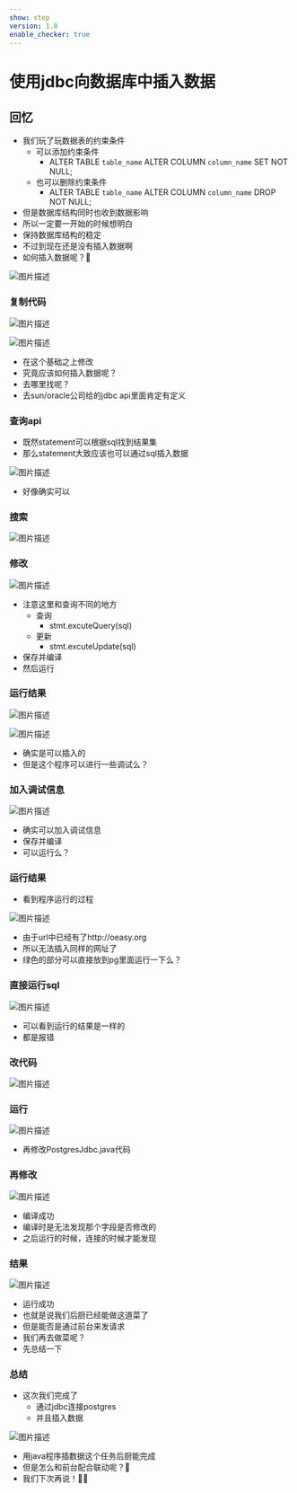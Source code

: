```yaml
---
show: step
version: 1.0
enable_checker: true
---
```


# 使用jdbc向数据库中插入数据

## 回忆

- 我们玩了玩数据表的约束条件
	- 可以添加约束条件
		- ALTER TABLE `table_name` ALTER COLUMN `column_name` SET NOT NULL;
	- 也可以删除约束条件
		- ALTER TABLE `table_name` ALTER COLUMN  `column_name` DROP NOT NULL;
- 但是数据库结构同时也收到数据影响
- 所以一定要一开始的时候想明白
- 保持数据库结构的稳定
- 不过到现在还是没有插入数据啊
- 如何插入数据呢？🤔

![图片描述](https://doc.shiyanlou.com/courses/uid1190679-20220718-1658109262660/wm)

### 复制代码

![图片描述](https://doc.shiyanlou.com/courses/uid1190679-20220718-1658110153838/wm)

![图片描述](https://doc.shiyanlou.com/courses/uid1190679-20220718-1658110994518/wm)

- 在这个基础之上修改
- 究竟应该如何插入数据呢？
- 去哪里找呢？
- 去sun/oracle公司给的jdbc api里面肯定有定义

### 查询api

- 既然statement可以根据sql找到结果集
- 那么statement大致应该也可以通过sql插入数据

![图片描述](https://doc.shiyanlou.com/courses/uid1190679-20220718-1658127226473/wm)

- 好像确实可以

### 搜索

![图片描述](https://doc.shiyanlou.com/courses/uid1190679-20220718-1658113050379/wm)

### 修改

![图片描述](https://doc.shiyanlou.com/courses/uid1190679-20220718-1658113063897/wm)

- 注意这里和查询不同的地方
	- 查询
		- stmt.excuteQuery(sql)
	- 更新
		- stmt.excuteUpdate(sql)
- 保存并编译
- 然后运行

### 运行结果

![图片描述](https://doc.shiyanlou.com/courses/uid1190679-20220718-1658114421175/wm)

![图片描述](https://doc.shiyanlou.com/courses/uid1190679-20220718-1658114765385/wm)

- 确实是可以插入的
- 但是这个程序可以进行一些调试么？

### 加入调试信息

![图片描述](https://doc.shiyanlou.com/courses/uid1190679-20220718-1658114866601/wm)

- 确实可以加入调试信息
- 保存并编译
- 可以运行么？

### 运行结果

- 看到程序运行的过程

![图片描述](https://doc.shiyanlou.com/courses/uid1190679-20220718-1658115029080/wm)

- 由于url中已经有了http://oeasy.org
- 所以无法插入同样的网址了
- 绿色的部分可以直接放到pg里面运行一下么？

### 直接运行sql

![图片描述](https://doc.shiyanlou.com/courses/uid1190679-20220718-1658115134958/wm)

- 可以看到运行的结果是一样的
- 都是报错

### 改代码

![图片描述](https://doc.shiyanlou.com/courses/uid1190679-20220718-1658115248522/wm)

### 运行

![图片描述](https://doc.shiyanlou.com/courses/uid1190679-20220718-1658115352846/wm)

- 再修改PostgresJdbc.java代码

### 再修改

![图片描述](https://doc.shiyanlou.com/courses/uid1190679-20220718-1658115602601/wm)

- 编译成功
- 编译时是无法发现那个字段是否修改的
- 之后运行的时候，连接的时候才能发现

### 结果

![图片描述](https://doc.shiyanlou.com/courses/uid1190679-20220718-1658115671517/wm)

- 运行成功
- 也就是说我们后厨已经能做这道菜了
- 但是能否是通过前台来发请求
- 我们再去做菜呢？
- 先总结一下


### 总结

- 这次我们完成了
	- 通过jdbc连接postgres
	- 并且插入数据

![图片描述](https://doc.shiyanlou.com/courses/uid1190679-20220718-1658116165544/wm)

- 用java程序插数据这个任务后厨能完成
- 但是怎么和前台配合联动呢？🤔
- 我们下次再说！👋🏻